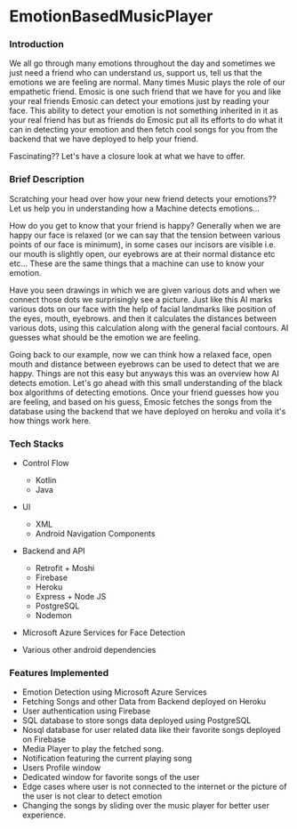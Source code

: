 # EmotionBasedMusicPlayer

### Introduction
We all go through many emotions throughout the day and sometimes we just need a friend who can understand us, support us, tell us that the emotions we are feeling are normal. Many times Music plays the role of our empathetic friend. Emosic is one such friend that we have for you and like your real friends Emosic can detect your emotions just by reading your face. This ability to detect your emotion is not something inherited in it as your real friend has but as friends do Emosic put all its efforts to do what it can in detecting your emotion and then fetch cool songs for you from the backend that we have deployed to help your friend.

Fascinating?? Let's have a closure look at what we have to offer.

### Brief Description
Scratching your head over how your new friend detects your emotions?? Let us help you in understanding how a Machine detects emotions...

How do you get to know that your friend is happy? Generally when we are happy our face is relaxed (or we can say that the tension between various points of our face is minimum), in some cases our incisors are visible i.e. our mouth is slightly open, our eyebrows are at their normal distance etc etc... These are the same things that a machine can use to know your emotion.

Have you seen drawings in which we are given various dots and when we connect those dots we surprisingly see a picture. Just like this AI marks various dots on our face with the help of facial landmarks like position of the eyes, mouth, eyebrows. and then it calculates the distances between various dots, using this calculation along with the general facial contours. AI guesses what should be the emotion we are feeling.

Going back to our example, now we can think how a relaxed face, open mouth and distance between eyebrows can be used to detect that we are happy. Things are not this easy but anyways this was an overview how AI detects emotion. Let's go ahead with this small understanding of the black box algorithms of detecting emotions. Once your friend guesses how you are feeling, and based on his guess, Emosic fetches the songs from the database using the backend that we have deployed on heroku and voila it's how things work here.

### Tech Stacks
- Control Flow
  * Kotlin
  * Java

- UI
  * XML
  * Android Navigation Components
- Backend and API
  * Retrofit + Moshi
  * Firebase
  * Heroku
  * Express + Node JS
  * PostgreSQL
  * Nodemon

- Microsoft Azure Services for Face Detection
- Various other android dependencies


### Features Implemented
- Emotion Detection using Microsoft Azure Services
- Fetching Songs and other Data from Backend deployed on Heroku
- User authentication using Firebase
- SQL database to store songs data deployed using PostgreSQL
- Nosql database for user related data like their favorite songs deployed on Firebase
- Media Player to play the fetched song.
- Notification featuring the current playing song
- Users Profile window
- Dedicated window for favorite songs of the user
- Edge cases where user is not connected to the internet or the picture of the user is not clear to detect emotion
- Changing the songs by sliding over the music player for better user experience.


